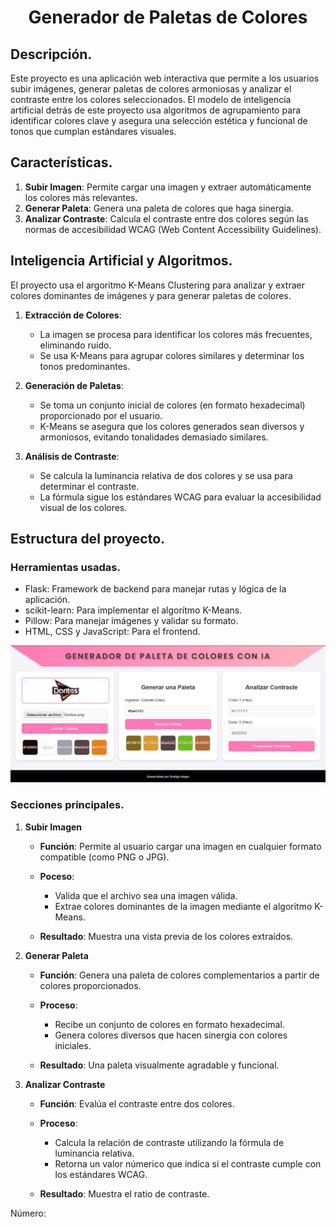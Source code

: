 <h1 align="center"> Generador de Paletas de Colores </h1>


## Descripción.

Este proyecto es una aplicación web interactiva que permite a los usuarios subir imágenes, generar paletas de colores armoniosas y analizar el contraste entre los colores seleccionados. El modelo de inteligencia artificial
detrás de este proyecto usa algoritmos de agrupamiento para identificar colores clave y asegura una selección estética y funcional de tonos que cumplan estándares visuales.

## Características.

1. **Subir Imagen**: Permite cargar una imagen y extraer automáticamente los colores más relevantes.
2. **Generar Paleta**: Genera una paleta de colores que haga sinergia.
3. **Analizar Contraste**: Calcula el contraste entre dos colores según las normas de accesibilidad WCAG (Web Content Accessibility Guidelines).

## Inteligencia Artificial y Algoritmos.

El proyecto usa el argoritmo K-Means Clustering para analizar y extraer colores dominantes de imágenes y para generar paletas de colores.

1. **Extracción de Colores**:
   
   * La imagen se procesa para identificar los colores más frecuentes, eliminando ruido.
   * Se usa K-Means para agrupar colores similares y determinar los tonos predominantes.
  
2. **Generación de Paletas**:
   
   * Se toma un conjunto inicial de colores (en formato hexadecimal) proporcionado por el usuario.
   * K-Means se asegura que los colores generados sean diversos y armoniosos, evitando tonalidades demasiado similares.

3. **Análisis de Contraste**:
   
   * Se calcula la luminancia relativa de dos colores y se usa para determinar el contraste.
   * La fórmula sigue los estándares WCAG para evaluar la accesibilidad visual de los colores.

## Estructura del proyecto.

### Herramientas usadas.

* Flask: Framework de backend para manejar rutas y lógica de la aplicación.
* scikit-learn: Para implementar el algorítmo K-Means.
* Pillow: Para manejar imágenes y validar su formato.
* HTML, CSS y JavaScript: Para el frontend.

<img src="Vista.jpeg" alt="Vista Previa">

### Secciones principales.

1. **Subir Imagen**
   
   * **Función**: Permite al usuario cargar una imagen en cualquier formato compatible (como PNG o JPG).
     
   * **Poceso**:
     * Valida que el archivo sea una imagen válida.
     * Extrae colores dominantes de la imagen mediante el algoritmo K-Means.
       
   * **Resultado**: Muestra una vista previa de los colores extraídos.

2. **Generar Paleta**
   
   * **Función**: Genera una paleta de colores complementarios a partir de colores proporcionados.
     
   * **Proceso**:
     * Recibe un conjunto de colores en formato hexadecimal.
     * Genera colores diversos que hacen sinergia con colores iniciales.

   * **Resultado**: Una paleta visualmente agradable y funcional.
  
3. **Analizar Contraste**
   
   * **Función**: Evalúa el contraste entre dos colores.
  
   * **Proceso**:
     * Calcula la relación de contraste utilizando la fórmula de luminancia relativa.
     * Retorna un valor númerico que indica si el contraste cumple con los estándares WCAG.
    
   * **Resultado**: Muestra el ratio de contraste.

Número:
